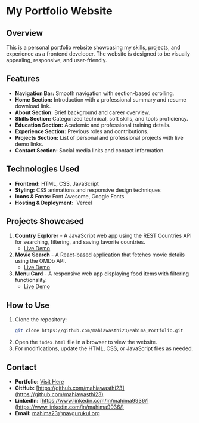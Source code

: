  # My Portfolio Website

## Overview

This is a personal portfolio website showcasing my skills, projects, and experience as a frontend developer. The website is designed to be visually appealing, responsive, and user-friendly.

## Features

- **Navigation Bar:** Smooth navigation with section-based scrolling.
- **Home Section:** Introduction with a professional summary and resume download link.
- **About Section:** Brief background and career overview.
- **Skills Section:** Categorized technical, soft skills, and tools proficiency.
- **Education Section:** Academic and professional training details.
- **Experience Section:** Previous roles and contributions.
- **Projects Section:** List of personal and professional projects with live demo links.
- **Contact Section:** Social media links and contact information.

## Technologies Used

- **Frontend:** HTML, CSS, JavaScript
- **Styling:** CSS animations and responsive design techniques
- **Icons & Fonts:** Font Awesome, Google Fonts
- **Hosting & Deployment:**  Vercel

## Projects Showcased

1. **Country Explorer** - A JavaScript web app using the REST Countries API for searching, filtering, and saving favorite countries.
   - [Live Demo](https://country-explorer-tau.vercel.app/)
2. **Movie Search** - A React-based application that fetches movie details using the OMDb API.
   - [Live Demo](https://effortless-klepon-b43b1e.netlify.app/)
3. **Menu Card** - A responsive web app displaying food items with filtering functionality.
   - [Live Demo](https://cheery-daifuku-7a94be.netlify.app/)

## How to Use

1. Clone the repository:
   ```bash
   git clone https://github.com/mahiawasthi23/Mahima_Portfolio.git
   ```
2. Open the `index.html` file in a browser to view the website.
3. For modifications, update the HTML, CSS, or JavaScript files as needed.

## Contact

- **Portfolio:** [Visit Here](https://your-portfolio-link.com)
- **GitHub:** [https://github.com/mahiawasthi23](https://github.com/mahiawasthi23)
- **LinkedIn:** [https://www.linkedin.com/in/mahima9936/](https://www.linkedin.com/in/mahima9936/)
- **Email:** [mahima23@navgurukul.org](mailto\:mahima23@navgurukul.org)
